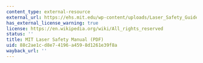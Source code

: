 ```yaml
---
content_type: external-resource
external_url: https://ehs.mit.edu/wp-content/uploads/Laser_Safety_Guide.pdf
has_external_license_warning: true
license: https://en.wikipedia.org/wiki/All_rights_reserved
status: ''
title: MIT Laser Safety Manual (PDF)
uid: 88c2ae1c-d8e7-4196-a459-8d1261e39f8a
wayback_url: ''
---
```


